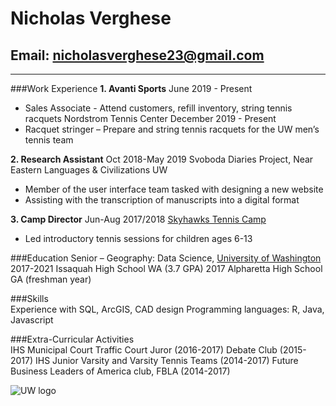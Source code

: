 # Nicholas Verghese
## Email: nicholasverghese23@gmail.com
___________________________________________________________________________________
###Work Experience
**1. Avanti Sports**									    June 2019 - Present
-	Sales Associate - Attend customers, refill inventory, string tennis racquets
Nordstrom Tennis Center						       December 2019 - Present
-	Racquet stringer – Prepare and string tennis racquets for the UW men’s tennis team

**2. Research Assistant**							               Oct 2018-May 2019
Svoboda Diaries Project, Near Eastern Languages & Civilizations UW              
-	Member of the user interface team tasked with designing a new website
-	Assisting with the transcription of manuscripts into a digital format

**3. Camp Director** 								    Jun-Aug 2017/2018
[Skyhawks Tennis Camp](https://www.skyhawks.com)                                                                        
-	Led introductory tennis sessions for children ages 6-13

###Education
Senior – Geography: Data Science, [University of Washington](http://www.washington.edu/)     2017-2021
Issaquah High School WA (3.7 GPA) 2017
Alpharetta High School GA (freshman year)                                                                   

###Skills 	
Experience with SQL, ArcGIS, CAD design
Programming languages: R, Java, Javascript

###Extra-Curricular Activities 	
IHS Municipal Court Traffic Court Juror (2016-2017)
Debate Club (2015-2017)
IHS Junior Varsity and Varsity Tennis Teams (2014-2017)
Future Business Leaders of America club, FBLA (2014-2017)

![UW logo](https://s3-us-west-2.amazonaws.com/uw-s3-cdn/wp-content/uploads/sites/98/2014/09/07214238/W-Logo_Purple_RGB.png)
